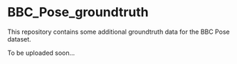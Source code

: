 # BBC_Pose_groundtruth

This repository contains some additional groundtruth data for the BBC Pose dataset.

To be uploaded soon...

